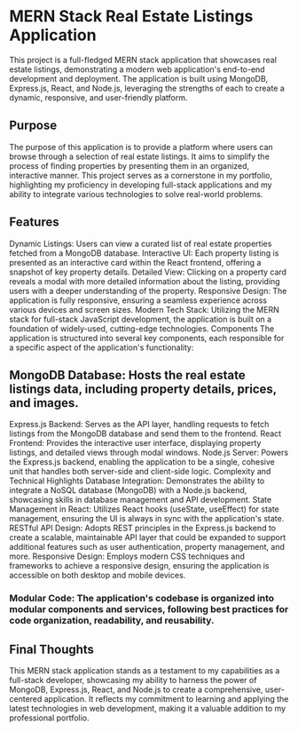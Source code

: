 # MERN Stack Real Estate Listings Application
This project is a full-fledged MERN stack application that showcases real estate listings, demonstrating a modern web application's end-to-end development and deployment. The application is built using MongoDB, Express.js, React, and Node.js, leveraging the strengths of each to create a dynamic, responsive, and user-friendly platform.

## Purpose
The purpose of this application is to provide a platform where users can browse through a selection of real estate listings. It aims to simplify the process of finding properties by presenting them in an organized, interactive manner. This project serves as a cornerstone in my portfolio, highlighting my proficiency in developing full-stack applications and my ability to integrate various technologies to solve real-world problems.

## Features
Dynamic Listings: Users can view a curated list of real estate properties fetched from a MongoDB database.
Interactive UI: Each property listing is presented as an interactive card within the React frontend, offering a snapshot of key property details.
Detailed View: Clicking on a property card reveals a modal with more detailed information about the listing, providing users with a deeper understanding of the property.
Responsive Design: The application is fully responsive, ensuring a seamless experience across various devices and screen sizes.
Modern Tech Stack: Utilizing the MERN stack for full-stack JavaScript development, the application is built on a foundation of widely-used, cutting-edge technologies.
Components
The application is structured into several key components, each responsible for a specific aspect of the application's functionality:

## MongoDB Database: Hosts the real estate listings data, including property details, prices, and images.
Express.js Backend: Serves as the API layer, handling requests to fetch listings from the MongoDB database and send them to the frontend.
React Frontend: Provides the interactive user interface, displaying property listings, and detailed views through modal windows.
Node.js Server: Powers the Express.js backend, enabling the application to be a single, cohesive unit that handles both server-side and client-side logic.
Complexity and Technical Highlights
Database Integration: Demonstrates the ability to integrate a NoSQL database (MongoDB) with a Node.js backend, showcasing skills in database management and API development.
State Management in React: Utilizes React hooks (useState, useEffect) for state management, ensuring the UI is always in sync with the application's state.
RESTful API Design: Adopts REST principles in the Express.js backend to create a scalable, maintainable API layer that could be expanded to support additional features such as user authentication, property management, and more.
Responsive Design: Employs modern CSS techniques and frameworks to achieve a responsive design, ensuring the application is accessible on both desktop and mobile devices.
### Modular Code: The application's codebase is organized into modular components and services, following best practices for code organization, readability, and reusability.

## Final Thoughts
This MERN stack application stands as a testament to my capabilities as a full-stack developer, showcasing my ability to harness the power of MongoDB, Express.js, React, and Node.js to create a comprehensive, user-centered application. It reflects my commitment to learning and applying the latest technologies in web development, making it a valuable addition to my professional portfolio.
